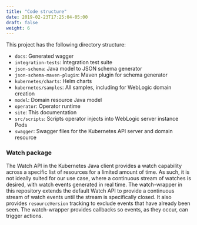 ```yaml
---
title: "Code structure"
date: 2019-02-23T17:25:04-05:00
draft: false
weight: 6
---
```


This project has the following directory structure:

* `docs`: Generated wagger
* `integration-tests`: Integration test suite
* `json-schema`: Java model to JSON schema generator
* `json-schema-maven-plugin`: Maven plugin for schema generator
* `kubernetes/charts`: Helm charts
* `kubernetes/samples`: All samples, including for WebLogic domain creation
* `model`: Domain resource Java model
* `operator`: Operator runtime
* `site`: This documentation
* `src/scripts`: Scripts operator injects into WebLogic server instance Pods
* `swagger`: Swagger files for the Kubernetes API server and domain resource

### Watch package

The Watch API in the Kubernetes Java client provides a watch capability across a specific list of resources for a limited amount of time. As such, it is not ideally suited for our use case, where a continuous stream of watches is desired, with watch events generated in real time. The watch-wrapper in this repository extends the default Watch API to provide a continuous stream of watch events until the stream is specifically closed. It also provides `resourceVersion` tracking to exclude events that have already been seen.  The watch-wrapper provides callbacks so events, as they occur, can trigger actions.
